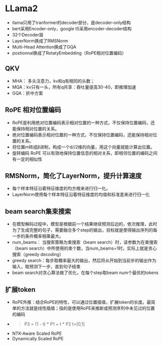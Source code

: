 # LLama2
- llama只用了tranformer的decoder部分，是decoder-only结构
- bert采用Encoder-only，google t5采用encoder-decoder结构
- 32个Decoder层
- LayerNorm换成了RMSNorm
- Multi-Head Attention换成了GQA
- postionnal换成了RotatyEmbedding（RoPE相对位置编码）

## QKV
- MHA： 多头注意力，kv和q有相同的头数；
- MQA：kv只有一头，所有q共享：吞吐量提高30-40，即推理加速
- GQA：折中方案

## RoPE 相对位置编码
- RoPE是利用绝对位置编码表示相对位置的一种方式，不仅保持位置编码，还能保持相对位置的关系。
- 绝对位置编码表示相对位置的一种方式，不仅保持位置编码，还能保持相对位置的关系。
- 将位置m转成β进制，构成一个d//2维的向量，用这个向量就能计算出位置。
- 旋转编码 RoPE 可以有效地保持位置信息的相对关系，即相邻位置的编码之间有一定的相似性

## RMSNorm，简化了LayerNorm，提升计算速度
- 每个样本特征沿着特征维度的均方根来进行归一化。
- LayerNorm使用每个样本特征沿着特征维度的均值和标准差来进行归一化
## beam search集束搜索
- 在模型解码过程中，模型是根据前一个结果继续预测后边的，依次推理，此时为了生成完整的句子，需要融合多个step的输出，目标就是使得输出序列的每一步的条件概率相乘最大。
- num_beams： 当搜索策略为束搜索（beam search）时，该参数为在束搜索（beam search）中所使用的束个数，当num_beams=1时，实际上就是贪心搜索（greedy decoding）
- greedy search：每步取概率最大的输出，然后将从开始到当前步的输出作为输入，取预测下一步，直到句子结束
- beam search对贪心算法做了优化，在每个step取beam num个最优的tokens
## 扩展token
- RoPE外推：结合RoPE的特性，可以通过位置插值，扩展token的长度。最简单的方法就是线性插值；指的是使用RoPE来推断或预测序列中未见过的位置的编码
- > P3 = (1 - t) * P1 + t * P2  t=[0,1]
- NTK-Aware Scaled RoPE
- Dynamically Scaled RoPE
